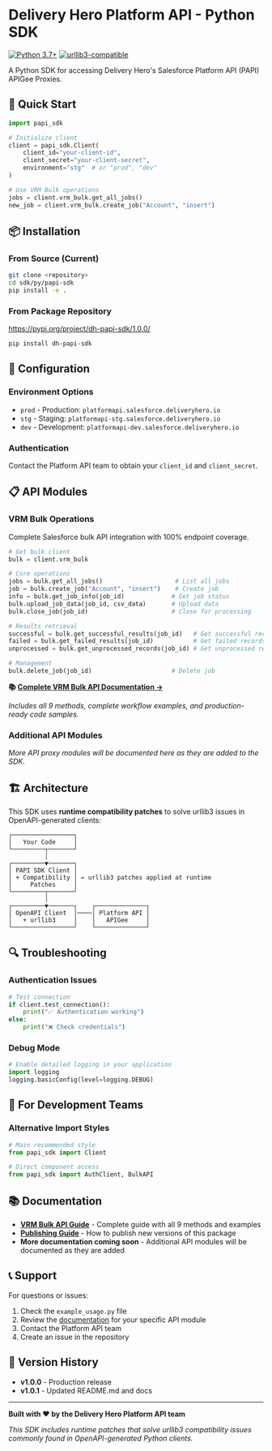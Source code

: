 # Delivery Hero Platform API - Python SDK

[![Python 3.7+](https://img.shields.io/badge/python-3.7+-blue.svg)](https://www.python.org/downloads/)
[![urllib3-compatible](https://img.shields.io/badge/urllib3-compatible-green.svg)](https://github.com/urllib3/urllib3)

A Python SDK for accessing Delivery Hero's Salesforce Platform API (PAPI) APIGee Proxies.


## 🚀 Quick Start

```python
import papi_sdk

# Initialize client
client = papi_sdk.Client(
    client_id="your-client-id",
    client_secret="your-client-secret",
    environment="stg"  # or "prod", "dev"
)

# Use VRM Bulk operations
jobs = client.vrm_bulk.get_all_jobs()
new_job = client.vrm_bulk.create_job("Account", "insert")
```

## 📦 Installation

### From Source (Current)
```bash
git clone <repository>
cd sdk/py/papi-sdk
pip install -e .
```

### From Package Repository
https://pypi.org/project/dh-papi-sdk/1.0.0/

```bash
pip install dh-papi-sdk
```

## 🔧 Configuration

### Environment Options
- `prod` - Production: `platformapi.salesforce.deliveryhero.io`
- `stg` - Staging: `platformapi-stg.salesforce.deliveryhero.io`
- `dev` - Development: `platformapi-dev.salesforce.deliveryhero.io`

### Authentication
Contact the Platform API team to obtain your `client_id` and `client_secret`.

## 📋 API Modules

### VRM Bulk Operations
Complete Salesforce bulk API integration with 100% endpoint coverage.

```python
# Get bulk client
bulk = client.vrm_bulk

# Core operations
jobs = bulk.get_all_jobs()                    # List all jobs
job = bulk.create_job("Account", "insert")    # Create job
info = bulk.get_job_info(job_id)             # Get job status
bulk.upload_job_data(job_id, csv_data)       # Upload data
bulk.close_job(job_id)                       # Close for processing

# Results retrieval
successful = bulk.get_successful_results(job_id)   # Get successful records
failed = bulk.get_failed_results(job_id)           # Get failed records  
unprocessed = bulk.get_unprocessed_records(job_id) # Get unprocessed records

# Management
bulk.delete_job(job_id)                      # Delete job
```

**📚 [Complete VRM Bulk API Documentation →](sdk/py/docs/vrm-bulk.md)**

*Includes all 9 methods, complete workflow examples, and production-ready code samples.*

### Additional API Modules
*More API proxy modules will be documented here as they are added to the SDK.*

## 🏗️ Architecture

This SDK uses **runtime compatibility patches** to solve urllib3 issues in OpenAPI-generated clients:

```
┌─────────────────┐
│   Your Code     │
└─────────┬───────┘
          │
┌─────────▼───────┐
│ PAPI SDK Client │
│ + Compatibility │ ← urllib3 patches applied at runtime
│     Patches     │
└─────────┬───────┘
          │
┌─────────▼───────┐    ┌──────────────┐
│ OpenAPI Client  │────│ Platform API │
│   + urllib3     │    │   APIGee     │
└─────────────────┘    └──────────────┘
```

## 🔍 Troubleshooting

### Authentication Issues
```python
# Test connection
if client.test_connection():
    print("✅ Authentication working")
else:
    print("❌ Check credentials")
```

### Debug Mode
```python
# Enable detailed logging in your application
import logging
logging.basicConfig(level=logging.DEBUG)
```

## 🏢 For Development Teams

### Alternative Import Styles
```python
# Main recommended style
from papi_sdk import Client

# Direct component access
from papi_sdk import AuthClient, BulkAPI
```


## 📚 Documentation

- **[VRM Bulk API Guide](sdk/py/docs/vrm-bulk.md)** - Complete guide with all 9 methods and examples
- **[Publishing Guide](PUBLISHING.md)** - How to publish new versions of this package
- **More documentation coming soon** - Additional API modules will be documented as they are added

## 📞 Support

For questions or issues:
1. Check the `example_usage.py` file
2. Review the [documentation](sdk/py/docs/) for your specific API module
3. Contact the Platform API team
4. Create an issue in the repository

## 🔄 Version History

- **v1.0.0** - Production release
- **v1.0.1** - Updated README.md and docs


---

**Built with ❤️ by the Delivery Hero Platform API team**

*This SDK includes runtime patches that solve urllib3 compatibility issues commonly found in OpenAPI-generated Python clients.*